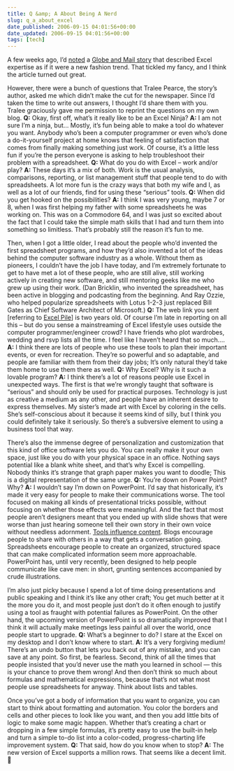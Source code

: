 ```yaml
---
title: Q &amp; A About Being A Nerd
slug: q_a_about_excel
date_published: 2006-09-15 04:01:56+00:00
date_updated: 2006-09-15 04:01:56+00:00
tags: [tech]
---
```

A few weeks ago, I’d [noted](/2006/08/28/geeking_in_exce) a [Globe and Mail story](http://www.theglobeandmail.com/servlet/story/LAC.20060826.EXCEL26/TPStory/) that described Excel expertise as if it were a new fashion trend. That tickled my fancy, and I think the article turned out great.

However, there were a bunch of questions that Tralee Pearce, the story’s author, asked me which didn’t make the cut for the newspaper. Since I’d taken the time to write out answers, I thought I’d share them with you. Tralee graciously gave me permission to reprint the questions on my own blog.
**Q:** Okay, first off, what’s it really like to be an Excel Ninja?
**A:** I am not sure I’m a ninja, but… Mostly, it’s fun being able to make a tool do whatever you want. Anybody who’s been a computer programmer or even who’s done a do-it-yourself project at home knows that feeling of satisfaction that comes from finally making something just work. Of course, it’s a little less fun if you’re the person everyone is asking to help troubleshoot their problem with a spreadsheet.
**Q:** What do you do with Excel – work and/or play?
**A:** These days it’s a mix of both. Work is the usual analysis, comparisons, reporting, or list management stuff that people tend to do with spreadsheets. A lot more fun is the crazy ways that both my wife and I, as well as a lot of our friends, find for using these “serious” tools.
**Q:** When did you get hooked on the possibilities?
**A:** I think I was very young, maybe 7 or 8, when I was first helping my father with some spreadsheets he was working on. This was on a Commodore 64, and I was just so excited about the fact that I could take the simple math skills that I had and turn them into something so limitless. That’s probably still the reason it’s fun to me.

Then, when I got a little older, I read about the people who’d invented the first spreadsheet programs, and how they’d also invented a lot of the ideas behind the computer software industry as a whole. Without them as pioneers, I couldn’t have the job I have today, and I’m extremely fortunate to get to have met a lot of these people, who are still alive, still working actively in creating new software, and still mentoring geeks like me who grew up using their work. (Dan Bricklin, who invented the spreadsheet, has been active in blogging and podcasting from the beginning. And Ray Ozzie, who helped popularize spreadsheets with Lotus 1-2-3 just replaced Bill Gates as Chief Software Architect of Microsoft.)
**Q:** The web link you sent [referring to [Excel Pile](/2004/04/22/excel_pile)] is two years old. Of course I’m late in reporting on all this – but do you sense a mainstreaming of Excel lifestyle uses outside the computer programmer/engineer crowd? I have friends who plot wardrobes, wedding and rsvp lists all the time. I feel like I haven’t heard that so much….
**A:** I think there are lots of people who use these tools to plan their important events, or even for recreation. They’re so powerful and so adaptable, and people are familiar with them from their day jobs; It’s only natural they’d take them home to use them there as well.
**Q:** Why Excel? Why is it such a lovable program?
**A:** I think there’s a lot of reasons people use Excel in unexpected ways. The first is that we’re wrongly taught that software is “serious” and should only be used for practical purposes. Technology is just as creative a medium as any other, and people have an inherent desire to express themselves. My sister’s made art with Excel by coloring in the cells. She’s self-conscious about it because it seems kind of silly, but I think you could definitely take it seriously. So there’s a subversive element to using a business tool that way.

There’s also the immense degree of personalization and customization that this kind of office software lets you do. You can really make it your own space, just like you do with your physical space in an office. Nothing says potential like a blank white sheet, and that’s why Excel is compelling. Nobody thinks it’s strange that graph paper makes you want to doodle; This is a digital representation of the same urge.
**Q:** You’re down on Power Point? Why?
**A:** I wouldn’t say I’m down on PowerPoint. I’d say that historically, it’s made it very easy for people to make their communications worse. The tool focused on making all kinds of presentational tricks possible, without focusing on whether those effects were meaningful. And the fact that most people aren’t designers meant that you ended up with slide shows that were worse than just hearing someone tell their own story in their own voice without needless adornment.
[Tools influence content](/2003/11/25/tools_affect_co). Blogs encourage people to share with others in a way that gets a conversation going. Spreadsheets encourage people to create an organized, structured space that can make complicated information seem more approachable. PowerPoint has, until very recently, been designed to help people communicate like cave men: in short, grunting sentences accompanied by crude illustrations.

I’m also just picky because I spend a lot of time doing presentations and public speaking and I think it’s like any other craft; You get much better at it the more you do it, and most people just don’t do it often enough to justify using a tool as fraught with potential failures as PowerPoint. On the other hand, the upcoming version of PowerPoint is so dramatically improved that I think it will actually make meetings less painful all over the world, once people start to upgrade.
**Q:** What’s a beginner to do? I stare at the Excel on my desktop and I don’t know where to start.
**A:** It’s a very forgiving medium! There’s an undo button that lets you back out of any mistake, and you can save at any point. So first, be fearless. Second, think of all the times that people insisted that you’d never use the math you learned in school — this is your chance to prove them wrong! And then don’t think so much about formulas and mathematical expressions, because that’s not what most people use spreadsheets for anyway. Think about lists and tables.

Once you’ve got a body of information that you want to organize, you can start to think about formatting and automation. You color the borders and cells and other pieces to look like you want, and then you add little bits of logic to make some magic happen. Whether that’s creating a chart or dropping in a few simple formulas, it’s pretty easy to use the built-in help and turn a simple to-do list into a color-coded, progress-charting life improvement system.
**Q:** That said, how do you know when to stop?
**A:** The new version of Excel supports a million rows. That seems like a decent limit. 🙂
